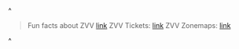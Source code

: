 ^

> Fun facts about ZVV [link](https://secrets.zvv.ch/)
> ZVV Tickets: [link](https://www.zvv.ch/zvv/en/travelcards-and-tickets/tickets.html)
> ZVV Zonemaps: [link](https://www.zvv.ch/zvv/en/travelcards-and-tickets/zones/zone-maps.html)

^

